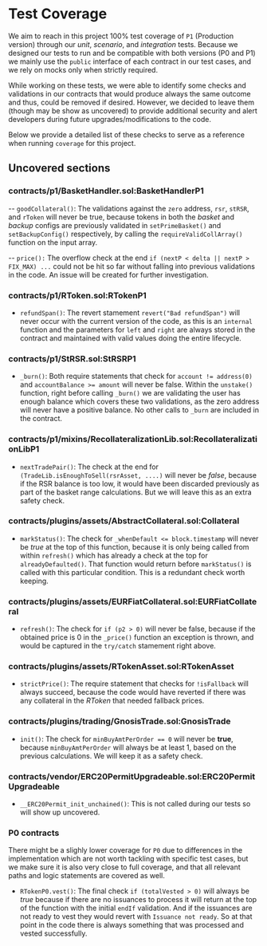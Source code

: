 # Test Coverage

We aim to reach in this project 100% test coverage of `P1` (Production version) through our  *unit*, *scenario*, and *integration* tests. Because we designed our tests to run and be compatible with both versions (P0 and P1) we mainly use the `public` interface of each contract in our test cases, and we rely on mocks only when strictly required. 

While working on these tests, we were able to identify some checks and validations in our contracts that would produce always the same outcome and thus, could be removed if desired. However, we decided to leave them (though may be show as uncovered) to provide additional security and alert developers during future upgrades/modifications to the code.

Below we provide a detailed list of these checks to serve as a reference when running `coverage` for this project.

## Uncovered sections

### contracts/p1/BasketHandler.sol:BasketHandlerP1
-- `goodCollateral()`: The validations against the `zero` address, `rsr`, `stRSR`, and `rToken` will never be true, because tokens in both the *basket* and *backup* configs are previously validated in `setPrimeBasket()` and `setBackupConfig()` respectively, by calling the `requireValidCollArray()` function on the input array.

-- `price():` The overflow check at the end `if (nextP < delta || nextP > FIX_MAX) ...` could not be hit so far without falling into previous validations in the code. An issue will be created for further investigation.

### contracts/p1/RToken.sol:RTokenP1
- `refundSpan()`: The revert stamement `revert("Bad refundSpan")` will never occur with the current version of the code, as this is an `internal` function and the parameters for `left` and `right` are always stored in the contract and maintained with valid values doing the entire lifecycle.

### contracts/p1/StRSR.sol:StRSRP1
- `_burn()`:  Both require statements that check for `account != address(0)` and `accountBalance >= amount` will never be false. Within the `unstake()` function, right before calling `_burn()` we are validating the user has enough balance which covers these two validations, as the zero address will never have a positive balance. No other calls to `_burn` are included in the contract.

### contracts/p1/mixins/RecollateralizationLib.sol:RecollateralizationLibP1
- `nextTradePair()`: The check at the end for `(TradeLib.isEnoughToSell(rsrAsset, ....)` will never be *false*, because if the RSR balance is too low, it would have been discarded previously as part of the basket range calculations. But we will leave this as an extra safety check. 

### contracts/plugins/assets/AbstractCollateral.sol:Collateral
- `markStatus()`: The check for `_whenDefault <= block.timestamp` will never be *true* at the top of this function, because it is only  being called from within `refresh()` which has already a check at the top for `alreadyDefaulted()`. That function would return before `markStatus()` is called with this particular condition. This is a redundant check worth keeping.

### contracts/plugins/assets/EURFiatCollateral.sol:EURFiatCollateral
- `refresh()`: The check for `if (p2 > 0)` will never be false, because if the obtained price is 0 in the `_price()`  function an exception is thrown, and would be captured in the `try/catch` stamement right above.

### contracts/plugins/assets/RTokenAsset.sol:RTokenAsset
- `strictPrice()`: The require statement that checks for `!isFallback` will always succeed, because the code would have reverted if there was any collateral in the *RToken* that needed fallback prices.

### contracts/plugins/trading/GnosisTrade.sol:GnosisTrade
- `init()`: The check for `minBuyAmtPerOrder == 0` will never be **true**, because `minBuyAmtPerOrder` will always be at least 1, based on the previous calculations. We will keep it as a safety check.

### contracts/vendor/ERC20PermitUpgradeable.sol:ERC20PermitUpgradeable
- `__ERC20Permit_init_unchained()`: This is not called during our tests so will show up uncovered.

### P0 contracts

There might be a slighly lower coverage for `P0` due to differences in the implementation which are not worth tackling with specific test cases, but we make sure it is also very close to full coverage, and that all relevant paths and logic statements are covered as well.

- `RTokenP0.vest()`: The final check `if (totalVested > 0)` will always be *true* because if there are no issuances to process it will return at the top of the function with the initial `endIf` validation. And if the issuances are not ready to vest they would revert with `Issuance not ready`. So at that point in the code there is always something that was processed and vested successfully.


      